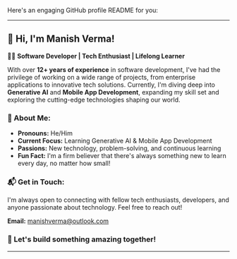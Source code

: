 Here's an engaging GitHub profile README for you:

---

## 👋 Hi, I'm Manish Verma!

👨‍💻 **Software Developer | Tech Enthusiast | Lifelong Learner**

With over **12+ years of experience** in software development, I've had the privilege of working on a wide range of projects, from enterprise applications to innovative tech solutions. Currently, I'm diving deep into **Generative AI** and **Mobile App Development**, expanding my skill set and exploring the cutting-edge technologies shaping our world.

### 🌟 About Me:
- **Pronouns:** He/Him
- **Current Focus:** Learning Generative AI & Mobile App Development
- **Passions:** New technology, problem-solving, and continuous learning
- **Fun Fact:** I'm a firm believer that there's always something new to learn every day, no matter how small!

### 📬 Get in Touch:
I'm always open to connecting with fellow tech enthusiasts, developers, and anyone passionate about technology. Feel free to reach out!

**Email:** [manishverma@outlook.com](mailto:manishverma@outlook.com)

### 🚀 Let's build something amazing together!

---
